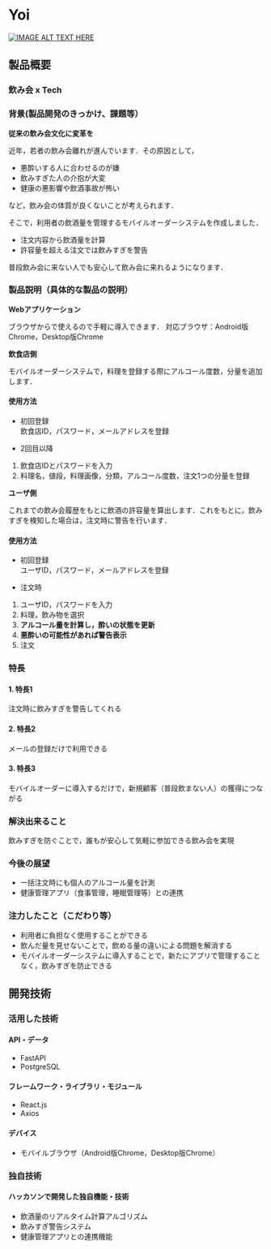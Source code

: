 # Yoi

[![IMAGE ALT TEXT HERE](https://jphacks.com/wp-content/uploads/2024/07/JPHACKS2024_ogp.jpg)](https://www.youtube.com/watch?v=DZXUkEj-CSI)

## 製品概要
### 飲み会 x Tech
### 背景(製品開発のきっかけ、課題等）
**従来の飲み会文化に変革を**

近年，若者の飲み会離れが進んでいます．その原因として，

- 悪酔いする人に合わせるのが嫌
- 飲みすぎた人の介抱が大変
- 健康の悪影響や飲酒事故が怖い

など，飲み会の体質が良くないことが考えられます．

そこで，利用者の飲酒量を管理するモバイルオーダーシステムを作成しました．

- 注文内容から飲酒量を計算
- 許容量を超える注文では飲みすぎを警告

普段飲み会に来ない人でも安心して飲み会に来れるようになります．

### 製品説明（具体的な製品の説明）

**Webアプリケーション**

ブラウザからで使えるので手軽に導入できます．
対応ブラウザ：Android版Chrome，Desktop版Chrome

**飲食店側**

モバイルオーダーシステムで，料理を登録する際にアルコール度数，分量を追加します．

#### 使用方法

- 初回登録</br>
飲食店ID，パスワード，メールアドレスを登録

- 2回目以降</br>
1. 飲食店IDとパスワードを入力
2. 料理名，値段，料理画像，分類，アルコール度数，注文1つの分量を登録

**ユーザ側**

これまでの飲み会履歴をもとに飲酒の許容量を算出します．これをもとに，飲みすぎを検知した場合は，注文時に警告を行います．

#### 使用方法

- 初回登録</br>
ユーザID，パスワード，メールアドレスを登録

- 注文時</br>
1. ユーザID，パスワードを入力
2. 料理，飲み物を選択
3. **アルコール量を計算し，酔いの状態を更新**
4. **悪酔いの可能性があれば警告表示**
5. 注文

### 特長
#### 1. 特長1
注文時に飲みすぎを警告してくれる
#### 2. 特長2
メールの登録だけで利用できる
#### 3. 特長3
モバイルオーダーに導入するだけで，新規顧客（普段飲まない人）の獲得につながる
### 解決出来ること
飲みすぎを防ぐことで，誰もが安心して気軽に参加できる飲み会を実現
### 今後の展望
- 一括注文時にも個人のアルコール量を計測
- 健康管理アプリ（食事管理，睡眠管理等）との連携
### 注力したこと（こだわり等）
* 利用者に負担なく使用することができる
* 飲んだ量を見せないことで，飲める量の違いによる問題を解消する
* モバイルオーダーシステムに導入することで，新たにアプリで管理することなく，飲みすぎを防止できる

## 開発技術
### 活用した技術
#### API・データ
* FastAPI
* PostgreSQL

#### フレームワーク・ライブラリ・モジュール
* React.js
* Axios

#### デバイス
* モバイルブラウザ（Android版Chrome，Desktop版Chrome）

### 独自技術
#### ハッカソンで開発した独自機能・技術
* 飲酒量のリアルタイム計算アルゴリズム
* 飲みすぎ警告システム
* 健康管理アプリとの連携機能
